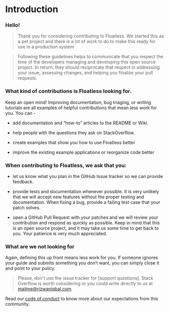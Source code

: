 # Introduction

### Hello!

> Thank you for considering contributing to Floatless. We started this as a pet project and there is a lot of work to do to make this ready for use in a production system

> Following these guidelines helps to communicate that you respect the time of the developers managing and developing this open source project. In return, they should reciprocate that respect in addressing your issue, assessing changes, and helping you finalize your pull requests.

### What kind of contributions is Floatless looking for.

Keep an open mind! Improving documentation, bug triaging, or writing tutorials are all examples of helpful contributions that mean less work for you. You can -

* add documentation and “how-to” articles to the README or Wiki.

* help people with the questions they ask on StackOverflow.

* create examples that show you how to use Floatless better

* improve the existing example applications or reorganize code better


### When contributing to Floatless, we ask that you:

* let us know what you plan in the GitHub Issue tracker so we can provide feedback.

* provide tests and documentation whenever possible. It is very unlikely that we will accept new features without the proper testing and documentation. When fixing a bug, provide a failing test case that your patch solves.

* open a GitHub Pull Request with your patches and we will review your contribution and respond as quickly as possible. Keep in mind that this is an open source project, and it may take us some time to get back to you. Your patience is very much appreciated.

### What are we not looking for

Again, defining this up front means less work for you. If someone ignores your guide and submits something you don’t want, you can simply close it and point to your policy.

> Please, don't use the issue tracker for [support questions]. Stack Overflow is worth considering or you could write directly to us at mailme@rizwaniqbal.com.

Read our [code of conduct](./CODE_OF_CONDUCT.md) to know more about our expectations from this community.
